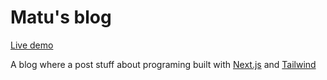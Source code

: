 # Matu's blog

[Live demo](https://matus-blog-do4skt5wv-immatheus.vercel.app/)

A blog where a post stuff about programing built with [Next.js](https://nextjs.org/) and [Tailwind](https://tailwindcss.com/)

